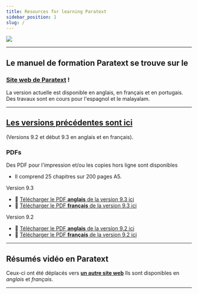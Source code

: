 ```yaml
---
title: Resources for learning Paratext 
sidebar_position: 1
slug: /
---
```


![](pathname:///img/cropped-PT9-web-banner.png)  

----

## Le manuel de formation Paratext se trouve sur le 
### [**Site web de Paratext**](manual.paratext.org) ! 
La version actuelle est disponible en anglais, en français et en portugais. 
Des travaux sont en cours pour l'espagnol et le malayalam. 

---

## [Les versions précédentes sont ici](Training-Manual/00-Overview.md) 
(Versions 9.2 et début 9.3 en anglais et en français).


### PDFs 
Des PDF pour l'impression et/ou les copies hors ligne sont disponibles
  - Il comprend 25 chapitres sur 200 pages A5.

Version 9.3
- :book: [Télécharger le PDF **anglais** de la version 9.3 ici](pathname:///img/Ptx-man-fr-9.3.pdf)  
- :book: [Télécharger le PDF **français** de la version 9.3 ici](pathname:///img/Ptx-man-fr-9.3.pdf)  
  
Version 9.2
- :book: [Télécharger le PDF **anglais** de la version 9.2 ici](pathname:///img/Ptx-man-en-9.2.pdf)  
- :book: [Télécharger le PDF **français** de la version 9.2 ici](pathname:///img/Ptx-man-fr-9.2.pdf)  
  
---

## Résumés vidéo en Paratext
Ceux-ci ont été déplacés vers [**un autre site web**](https://jennibeadle.github.io/paratext-vidsum/) Ils sont disponibles en *anglais* et *français*.

---
 

